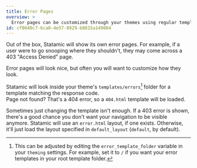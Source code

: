 ```yaml
---
title: Error Pages
overview: >
  Error pages can be customized through your themes using regular templates.
id: cf0640c7-6ca0-4e57-8929-b8815a149084
---
```

Out of the box, Statamic will show its own error pages. For example, if a user were to go snooping where they shouldn't, they may come across a 403 "Access Denied" page.

Error pages will look nice, but often you will want to customize how they look.

Statamic will look inside your theme's `templates/errors`[^1] folder for a template matching the response code.  
Page not found? That's a 404 error, so a `404.html` template will be loaded.

Sometimes just changing the template isn't enough. If a 403 error is shown, there's a good chance you don't want
your navigation to be visible anymore. Statamic will use an `error.html` layout, if one exists. Otherwise, it'll
just load the layout specified in `default_layout` (`default`, by default).

[^1]: This can be adjusted by editing the `error_template_folder` variable in your `theming` settings. For example, set it to `/` if you want your error templates in your root template folder.
